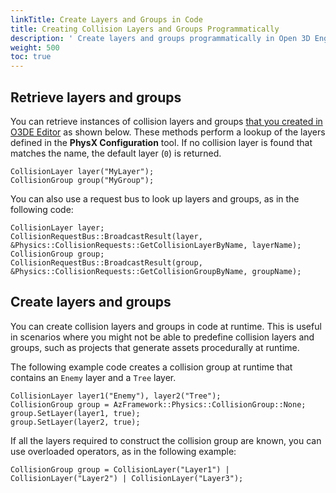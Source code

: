 ```yaml
---
linkTitle: Create Layers and Groups in Code
title: Creating Collision Layers and Groups Programmatically
description: ' Create layers and groups programmatically in Open 3D Engine. '
weight: 500
toc: true
---
```


## Retrieve layers and groups

You can retrieve instances of collision layers and groups [that you created in O3DE Editor](configuration-collision-groups) as shown below. These methods perform a lookup of the layers defined in the **PhysX Configuration** tool. If no collision layer is found that matches the name, the default layer \(`0`\) is returned.

```
CollisionLayer layer("MyLayer");
CollisionGroup group("MyGroup");
```

You can also use a request bus to look up layers and groups, as in the following code:

```
CollisionLayer layer;
CollisionRequestBus::BroadcastResult(layer, &Physics::CollisionRequests::GetCollisionLayerByName, layerName);
CollisionGroup group;
CollisionRequestBus::BroadcastResult(group, &Physics::CollisionRequests::GetCollisionGroupByName, groupName);
```

## Create layers and groups

You can create collision layers and groups in code at runtime. This is useful in scenarios where you might not be able to predefine collision layers and groups, such as projects that generate assets procedurally at runtime.

The following example code creates a collision group at runtime that contains an `Enemy` layer and a `Tree` layer.

```
CollisionLayer layer1("Enemy"), layer2("Tree");
CollisionGroup group = AzFramework::Physics::CollisionGroup::None;
group.SetLayer(layer1, true);
group.SetLayer(layer2, true);
```

If all the layers required to construct the collision group are known, you can use overloaded operators, as in the following example:

```
CollisionGroup group = CollisionLayer("Layer1") | CollisionLayer("Layer2") | CollisionLayer("Layer3");
```
